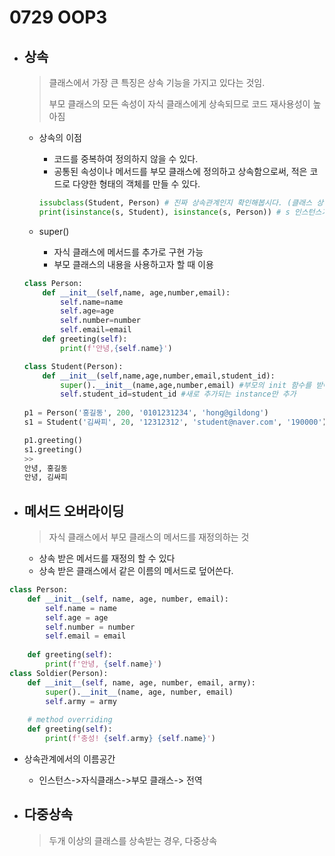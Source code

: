 # 0729 OOP3

- ## 상속

  > 클래스에서 가장 큰 특징은 상속 기능을 가지고 있다는 것임.
  >
  > 부모 클래스의 모든 속성이 자식 클래스에게 상속되므로 코드 재사용성이 높아짐

  - 상속의 이점

    - 코드를 중복하여 정의하지 않을 수 있다.
    - 공통된 속성이나 메서드를 부모 클래스에 정의하고 상속함으로써, 적은 코드로 다양한 형태의 객체를 만들 수 있다.

    ```python
    issubclass(Student, Person) # 진짜 상속관계인지 확인해봅시다. (클래스 상속 검사)
    print(isinstance(s, Student), isinstance(s, Person)) # s 인스턴스가 class의 인스턴스 맞는지. 
    ```

  - super()

    - 자식 클래스에 메서드를 추가로 구현 가능
    - 부모 클래스의 내용을 사용하고자 할 때 이용

  ```python
  class Person:
      def __init__(self,name, age,number,email):
          self.name=name
          self.age=age
          self.number=number
          self.email=email
      def greeting(self):
          print(f'안녕,{self.name}')
  
  class Student(Person):
      def __init__(self,name,age,number,email,student_id):
          super().__init__(name,age,number,email) #부모의 init 함수를 받아옴 중복 줄임
          self.student_id=student_id #새로 추가되는 instance만 추가
          
  p1 = Person('홍길동', 200, '0101231234', 'hong@gildong')
  s1 = Student('김싸피', 20, '12312312', 'student@naver.com', '190000')
  
  p1.greeting()
  s1.greeting() 
  >>
  안녕, 홍길동
  안녕, 김싸피
  ```

- ## 메서드 오버라이딩

  > 자식 클래스에서 부모 클래스의 메서드를 재정의하는 것

  - 상속 받은 메서드를 재정의 할 수 있다
  - 상속 받은 클래스에서 같은 이름의 메서드로 덮어쓴다.

```python
class Person:
    def __init__(self, name, age, number, email):
        self.name = name
        self.age = age
        self.number = number
        self.email = email 
        
    def greeting(self): 
        print(f'안녕, {self.name}')
class Soldier(Person):
    def __init__(self, name, age, number, email, army):
        super().__init__(name, age, number, email)
        self.army = army
        
    # method overriding    
    def greeting(self):
        print(f'충성! {self.army} {self.name}')
```

- 상속관계에서의 이름공간
  - 인스턴스->자식클래스->부모 클래스-> 전역

- ## 다중상속

  > 두개 이상의 클래스를 상속받는 경우, 다중상속



